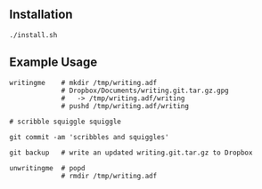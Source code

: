 ## Installation

    ./install.sh

## Example Usage

    writingme    # mkdir /tmp/writing.adf
                 # Dropbox/Documents/writing.git.tar.gz.gpg
                 #   -> /tmp/writing.adf/writing
                 # pushd /tmp/writing.adf/writing
    
    # scribble squiggle squiggle
    
    git commit -am 'scribbles and squiggles'
    
    git backup   # write an updated writing.git.tar.gz to Dropbox
    
    unwritingme  # popd
                 # rmdir /tmp/writing.adf
